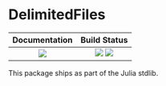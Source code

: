 # DelimitedFiles

| **Documentation**                                                 | **Build Status**                                                                                |
|:-----------------------------------------------------------------:|:-----------------------------------------------------------------------------------------------:|
|  [![][docs-img]][docs-url] | [![][ci-img]][ci-url] [![][codecov-img]][codecov-url] |

[docs-img]: https://img.shields.io/badge/docs-blue.svg
[docs-url]: http://delimitedfiles.juliadata.org/dev/

[docs-v1-img]: https://img.shields.io/badge/docs-v1-blue.svg
[docs-v1-url]: https://julialang.github.io/delimitedfiles/v1/

[ci-img]: https://github.com/JuliaLang/delimitedfiles.jl/workflows/CI/badge.svg?branch=main
[ci-url]: https://github.com/JuliaLang/delimitedfiles.jl/actions?query=workflow%3A%22CI%22

[codecov-img]: https://codecov.io/gh/JuliaLang/delimitedfiles.jl/branch/main/graph/badge.svg
[codecov-url]: https://codecov.io/gh/JuliaLang/delimitedfiles.jl

This package ships as part of the Julia stdlib.
